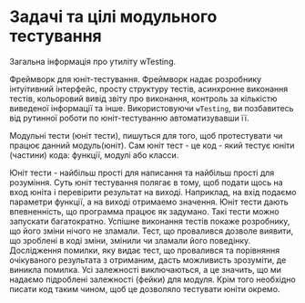 # Задачі та цілі модульного тестування

Загальна інформація про утиліту wTesting.

Фреймворк для юніт-тестування. Фреймворк надає розробнику інтуітивний інтерфейс, просту структуру тестів, асинхронне виконання тестів, кольоровий вивід звіту про виконання, контроль за кількістю виведеної інформації та інше. Використовуючи `wTesting`, ви позбавитесь від рутинної роботи по юніт-тестуванню автоматизувавши її.

Модульні тести (юніт тести), пишуться для того, щоб протестувати чи працює данний модуль(юніт). Сам юніт тест - це код - який тестує юніти (частини) кода: функції, модулі або класси. 

Юніт тести - найбільш прості для написання та найбільш прості для розуміння. Суть юніт тестування полягає в тому, щоб подати щось на вход юніта і перевірити результат на виході. Наприклад, на вхід подаємо параметри функції, а на виході отримаемо значення. Юніт тести дають впевненність, що программа працює як задумано. Такі тести можно запускати багатократно. Успішне виконання тестів покаже розробнику, що його зміни нічого не зламали. Тест, що провалився дозволе виявити, що зроблені в коді зміни, змінили чи зламали його поведінку. Дослідження помилки, яку видає тест, що провалився та порівняння очікуваного результата з отриманим, дасть можливисть зрозуміти, де виникла помилка. Усі залежності виключаються, а це значить, що ми надаємо підроблені залежності (фейки) для модуля. Крім того необхідно писати код таким чином, щоб це дозволяло тестувати юніти окремо.